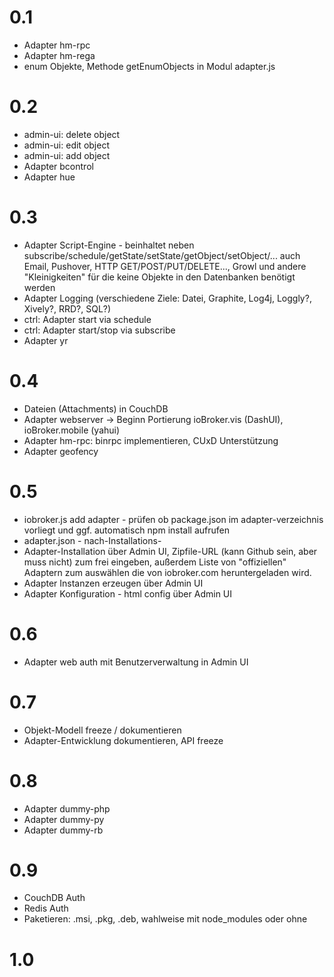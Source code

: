 # 0.1

* Adapter hm-rpc
* Adapter hm-rega
* enum Objekte, Methode getEnumObjects in Modul adapter.js

# 0.2


* admin-ui: delete object
* admin-ui: edit object
* admin-ui: add object
* Adapter bcontrol
* Adapter hue

# 0.3

* Adapter Script-Engine - beinhaltet neben subscribe/schedule/getState/setState/getObject/setObject/... auch Email, Pushover, HTTP GET/POST/PUT/DELETE..., Growl und andere "Kleinigkeiten" für die keine Objekte in den Datenbanken benötigt werden
* Adapter Logging (verschiedene Ziele: Datei, Graphite, Log4j, Loggly?, Xively?, RRD?, SQL?)
* ctrl: Adapter start via schedule
* ctrl: Adapter start/stop via subscribe
* Adapter yr

# 0.4

* Dateien (Attachments) in CouchDB
* Adapter webserver -> Beginn Portierung ioBroker.vis (DashUI), ioBroker.mobile (yahui)
* Adapter hm-rpc: binrpc implementieren, CUxD Unterstützung
* Adapter geofency


# 0.5

* iobroker.js add adapter - prüfen ob package.json im adapter-verzeichnis vorliegt und ggf. automatisch npm install aufrufen
* adapter.json - nach-Installations-
* Adapter-Installation über Admin UI, Zipfile-URL (kann Github sein, aber muss nicht) zum frei eingeben, außerdem Liste von "offiziellen" Adaptern zum auswählen die von iobroker.com heruntergeladen wird.
* Adapter Instanzen erzeugen über Admin UI
* Adapter Konfiguration - html config über Admin UI


# 0.6

* Adapter web auth mit Benutzerverwaltung in Admin UI

# 0.7

* Objekt-Modell freeze / dokumentieren
* Adapter-Entwicklung dokumentieren, API freeze

# 0.8

* Adapter dummy-php
* Adapter dummy-py
* Adapter dummy-rb

# 0.9

* CouchDB Auth
* Redis Auth
* Paketieren: .msi, .pkg, .deb, wahlweise mit node_modules oder ohne

# 1.0


